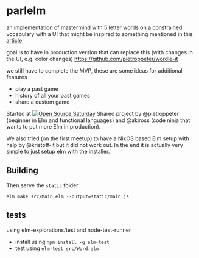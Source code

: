 # parlelm

an implementation of mastermind with 5 letter words on a constrained vocabulary with a UI
that might be inspired to something mentioned in this [article](https://www.404media.co/nytimes-files-copyright-takedowns-against-hundreds-of-wordle-clones/).

goal is to have in production version that can replace this (with changes in the UI, e.g. color changes) https://github.com/pietroppeter/wordle-it

we still have to complete the MVP, these are some
ideas for additional features
- play a past game
- history of all your past games
- share a custom game

Started at [![Open Source Saturday](https://img.shields.io/badge/%E2%9D%A4%EF%B8%8F-open%20source%20saturday-F64060.svg)](https://www.meetup.com/it-IT/Open-Source-Saturday-Milano/)
Shared project by @pietroppeter (beginner in Elm and functional languages) and @akiross (code ninja that wants to put more Elm in production).

We also tried (on the first meetup) to have a NixOS based Elm setup with help by @kristoff-it but it did not work out.
In the end it is actually very simple to just setup elm with the installer.

## Building

Then serve the `static` folder

```
elm make src/Main.elm --output=static/main.js
```

## tests

using elm-explorations/test and node-test-runner
- install using `npm install -g elm-test`
- test using `elm-test src/Word.elm`
